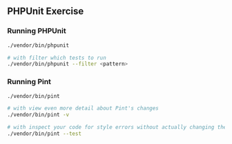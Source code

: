 ## PHPUnit Exercise

### Running PHPUnit

```bash
./vendor/bin/phpunit

# with filter which tests to run
./vendor/bin/phpunit --filter <pattern>
```

### Running Pint

```bash
./vendor/bin/pint

# with view even more detail about Pint's changes
./vendor/bin/pint -v

# with inspect your code for style errors without actually changing the files
./vendor/bin/pint --test
```